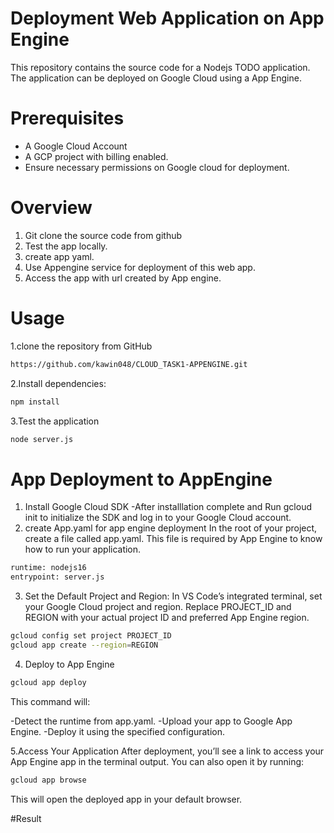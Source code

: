 # Deployment Web Application on App Engine
This repository contains the source code for a Nodejs TODO application. The application can be deployed  on Google Cloud using a App Engine.

# Prerequisites
- A Google Cloud Account 
- A GCP project with billing enabled.
-  Ensure necessary permissions on Google cloud for deployment.

# Overview
1. Git clone the source code from github
2. Test the app locally.
3. create app yaml.
5. Use Appengine service for deployment of this web app.
7. Access the app with url created by App engine.
   
# Usage
1.clone the repository from GitHub
```bash
https://github.com/kawin048/CLOUD_TASK1-APPENGINE.git
```
2.Install dependencies:

```bash
npm install
```

3.Test the application
```bash
node server.js
```

# App Deployment to AppEngine

1. Install Google Cloud SDK
    -After installlation complete and Run gcloud init to initialize the SDK and log in to your Google Cloud account.
2. create App.yaml for app engine deployment
     In the root of your project, create a file called app.yaml. This file is required by App Engine to know how to run your application.
```bash
runtime: nodejs16
entrypoint: server.js
```
3. Set the Default Project and Region:
   In VS Code’s integrated terminal, set your Google Cloud project and region. Replace PROJECT_ID and REGION with your actual project ID and preferred App Engine region.
```bash
gcloud config set project PROJECT_ID
gcloud app create --region=REGION
```
4. Deploy to App Engine
```bash
gcloud app deploy
```
This command will:

-Detect the runtime from app.yaml.
-Upload your app to Google App Engine.
-Deploy it using the specified configuration.

5.Access Your Application
After deployment, you’ll see a link to access your App Engine app in the terminal output. You can also open it by running:
```bash
gcloud app browse
```
This will open the deployed app in your default browser.

#Result



  
